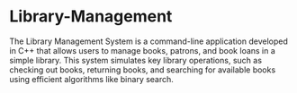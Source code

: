 # Library-Management
The Library Management System is a command-line application developed in C++ that allows users to manage books, patrons, and book loans in a simple library. This system simulates key library operations, such as checking out books, returning books, and searching for available books using efficient algorithms like binary search.
